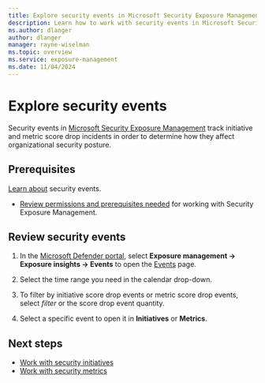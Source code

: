 ```yaml
---
title: Explore security events in Microsoft Security Exposure Management
description: Learn how to work with security events in Microsoft Security Exposure Management.
ms.author: dlanger
author: dlanger
manager: rayne-wiselman
ms.topic: overview
ms.service: exposure-management
ms.date: 11/04/2024
---
```


# Explore security events

Security events in [Microsoft Security Exposure Management](microsoft-security-exposure-management.md)  track initiative and metric score drop incidents in order to determine how they affect organizational security posture.

## Prerequisites

[Learn about](exposure-insights-overview.md#reviewing-events) security events.

- [Review permissions and prerequisites needed](prerequisites.md) for working with Security Exposure Management.

## Review security events

1. In the [Microsoft Defender portal](https://security.microsoft.com), select **Exposure management -> Exposure insights -> Events** to open the [Events](https://security.microsoft.com/exposure-events) page.

1. Select the time range you need in the calendar drop-down.

1. To filter by initiative score drop events or metric score drop events, select *filter* or the score drop event quantity.

1. Select a specific event to open it in **Initiatives** or **Metrics**.

## Next steps

- [Work with security initiatives](initiatives.md)
- [Work with security metrics](security-metrics.md)
